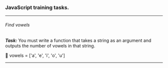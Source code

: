
### JavaScript training tasks.

---

###### Find vowels

***Task:*** You must write a function that takes a string as an argument and outputs the number of vowels in that string.

:construction: vowels = ['a', 'e', 'i', 'o', 'u']

---




